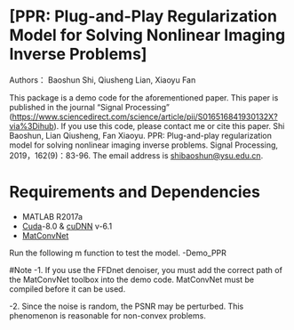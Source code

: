
# [PPR: Plug-and-Play Regularization Model for Solving Nonlinear Imaging Inverse Problems]
Authors： Baoshun Shi, Qiusheng Lian,  Xiaoyu Fan

This package is a demo code for the aforementioned paper. This paper is published in the journal “Signal Processing” (https://www.sciencedirect.com/science/article/pii/S016516841930132X?via%3Dihub). If you use this code, please contact me  or  cite this paper. 
Shi Baoshun, Lian Qiusheng, Fan Xiaoyu. PPR: Plug-and-play regularization model for solving nonlinear imaging inverse problems. Signal Processing, 2019，162(9)：83-96. 
The email address is  shibaoshun@ysu.edu.cn.

# Requirements and Dependencies
- MATLAB R2017a
- [Cuda](https://developer.nvidia.com/cuda-toolkit-archive)-8.0 & [cuDNN](https://developer.nvidia.com/cudnn) v-6.1
- [MatConvNet](http://www.vlfeat.org/matconvnet/)

Run the following m function to test the model.
-Demo_PPR


#Note
-1. If you use the FFDnet denoiser, you must add the correct path of the MatConvNet toolbox into the demo code. MatConvNet must be compiled before it can be used.

-2. Since the noise is random, the PSNR may be perturbed. This phenomenon is reasonable for non-convex problems.


